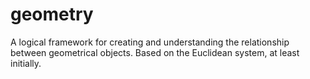 # geometry

A logical framework for creating and understanding the relationship between geometrical objects.
Based on the Euclidean system, at least initially.
